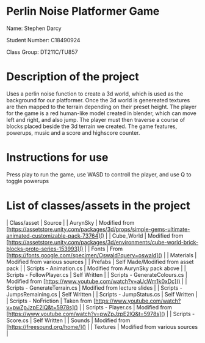 # Perlin Noise Platformer Game
Name: Stephen Darcy

Student Number: C18490924

Class Group: DT211C/TU857

# Description of the project 
Uses a perlin noise function to create a 3d world, which is used as the background for our platformer. Once the 3d world is genereated textures are then mapped to the terrain depending on their preset height. The player for the game is a red human-like model created in blender, which can move left and right, and also jump. The player must then traverse a course of blocks placed beside the 3d terrain we created. The game features, powerups, music and a score and highscore counter. 

# Instructions for use
Press play to run the game, use WASD to controll the player, and use Q to toggle powerups

# List of classes/assets in the project 
| Class/asset | Source |
| AurynSky | Modified from [https://assetstore.unity.com/packages/3d/props/simple-gems-ultimate-animated-customizable-pack-73764]() |
| Cube_World | Modified from [https://assetstore.unity.com/packages/3d/environments/cube-world-brick-blocks-proto-series-153993]() | 
| Fonts | From [https://fonts.google.com/specimen/Oswald?query=oswald]() |
| Materials | Modified from various sources |
| Prefabs | Self Made/Modified from asset pack |
| Scripts - Animation.cs | Modified from AurynSky pack above |
| Scripts - FollowPlayer.cs | Self Written |
| Scripts - GenerateColours.cs | Modified from [https://www.youtube.com/watch?v=aUcWm1k0xDc]() |
| Scripts - GenerateTerrain.cs | Modified from lecture slides |
| Scripts - JumpsRemaining.cs | Self Written |
| Scripts - JumpStatus.cs | Self Written |
| Scripts - NoFriction | Taken from [https://www.youtube.com/watch?v=pwZpJzpE2lQ&t=5978s]() |
| Scripts - Player.cs | Modified from [https://www.youtube.com/watch?v=pwZpJzpE2lQ&t=5978s]() |
| Scripts - Score.cs | Self Written |
| Sounds | Modified from [https://freesound.org/home/]() |
| Textures | Modified from various sources |
